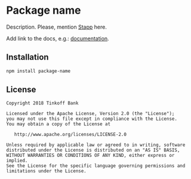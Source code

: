 # Package name

Description. Please, mention [Stapp](https://github.com/TinkoffCreditSystems/stapp) here.

Add link to the docs, e.g.: [documentation](https://tinkoffcreditsystems.github.io/stapp/#stapp).

## Installation
```bash
npm install package-name
```

## License

```
Copyright 2018 Tinkoff Bank

Licensed under the Apache License, Version 2.0 (the "License");
you may not use this file except in compliance with the License.
You may obtain a copy of the License at

   http://www.apache.org/licenses/LICENSE-2.0

Unless required by applicable law or agreed to in writing, software
distributed under the License is distributed on an "AS IS" BASIS,
WITHOUT WARRANTIES OR CONDITIONS OF ANY KIND, either express or implied.
See the License for the specific language governing permissions and
limitations under the License.
```

